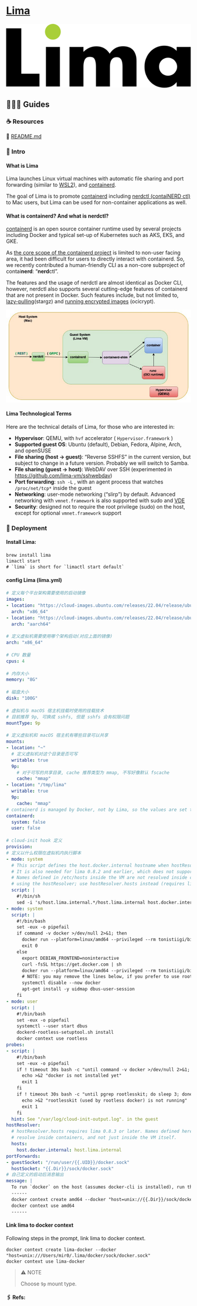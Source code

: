 # [Lima](https://github.com/lima-vm/lima)

![lima-logo-01](../../../../../Assets/Pics/lima-logo-01.svg)



## 🧑🏿‍🦯 Guides

### ☕️ Resources

📂 [README.md](https://github.com/lima-vm/lima)



### 🌈 Intro

#### What is Lima

Lima launches Linux virtual machines with automatic file sharing and port forwarding (similar to [WSL2](https://docs.microsoft.com/en-us/windows/wsl/install)), and [containerd](https://containerd.io/).

The goal of Lima is to promote [containerd](https://containerd.io/) including [nerdctl (contaiNERD ctl)](https://github.com/containerd/nerdctl) to Mac users, but Lima can be used for non-container applications as well.

#### What is containerd? And what is nerdctl?

[containerd](https://github.com/containerd/containerd) is an open source container runtime used by several projects including Docker and typical set-up of Kubernetes such as AKS, EKS, and GKE.

As [the core scope of the containerd project](https://containerd.io/scope/) is limited to non-user facing area, it had been difficult for users to directly interact with containerd.
So, we recently contributed a human-friendly CLI as a non-core subproject of contai**nerd**: “**nerd**ctl”.

The features and the usage of nerdctl are almost identical as Docker CLI, however, nerdctl also supports several cutting-edge features of containerd that are not present in Docker. Such features include, but not limited to, [lazy-pulling](https://github.com/containerd/nerdctl/blob/master/docs/stargz.md)(stargz) and [running encrypted images](https://github.com/containerd/nerdctl/blob/master/docs/ocicrypt.md) (ocicrypt).



![img](../../../../../Assets/Pics/1*LR42FXPvmZydGw5o2jRSCw.jpeg)



#### Lima Technological Terms

Here are the technical details of Lima, for those who are interested in:

- **Hypervisor**: QEMU, with `hvf` accelerator ( `Hypervisor.framework` )
- **Supported guest OS**: Ubuntu (default), Debian, Fedora, Alpine, Arch, and openSUSE
- **File sharing (host → guest)**: “Reverse SSHFS” in the current version, but subject to change in a future version. Probably we will switch to Samba.
- **File sharing (guest → host)**: WebDAV over SSH (experimented in https://github.com/lima-vm/sshwebdav)
- **Port forwarding**: `ssh -L` , with an agent process that watches `/proc/net/tcp*` inside the guest
- **Networking**: user-mode networking (“slirp”) by default. Advanced networking with `vmnet.framework` is also supported with sudo and [VDE](https://github.com/lima-vm/vde_vmnet)
- **Security**: designed not to require the root privilege (sudo) on the host, except for optional `vmnet.framework` support



### 🧱 Deployment

#### Install Lima:

```shell
brew install lima
limactl start 
# `lima` is short for `limactl start default`
```

#### config Lima (lima.yml)

```yaml
# 定义每个平台架构需要使用的启动镜像
images:
- location: "https://cloud-images.ubuntu.com/releases/22.04/release/ubuntu-22.04-server-cloudimg-amd64.img"
  arch: "x86_64"
- location: "https://cloud-images.ubuntu.com/releases/22.04/release/ubuntu-22.04-server-cloudimg-arm64.img"
  arch: "aarch64"

# 定义虚拟机需要使用哪个架构启动(对应上面的镜像)
arch: "x86_64"

# CPU 数量
cpus: 4

# 内存大小
memory: "8G"

# 磁盘大小
disk: "100G"

# 虚拟机与 macOS 宿主机挂载时使用的挂载技术
# 目前推荐 9p, 可换成 sshfs, 但是 sshfs 会有权限问题
mountType: 9p

# 定义虚拟机和 macOS 宿主机有哪些目录可以共享
mounts:
- location: "~"
  # 定义虚拟机对这个目录是否可写
  writable: true
  9p:
    # 对于可写的共享目录, cache 推荐类型为 mmap, 不写好像默认 fscache
    cache: "mmap"
- location: "/tmp/lima"
  writable: true
  9p:
    cache: "mmap"
# containerd is managed by Docker, not by Lima, so the values are set to false here.
containerd:
  system: false
  user: false

# cloud-init hook 定义
provision:
# 定义以什么权限在虚拟机内执行脚本
- mode: system
  # This script defines the host.docker.internal hostname when hostResolver is disabled.
  # It is also needed for lima 0.8.2 and earlier, which does not support hostResolver.hosts.
  # Names defined in /etc/hosts inside the VM are not resolved inside containers when
  # using the hostResolver; use hostResolver.hosts instead (requires lima 0.8.3 or later).
  script: |
    #!/bin/sh
    sed -i 's/host.lima.internal.*/host.lima.internal host.docker.internal/' /etc/hosts
- mode: system
  script: |
    #!/bin/bash
    set -eux -o pipefail
    if command -v docker >/dev/null 2>&1; then
      docker run --platform=linux/amd64 --privileged --rm tonistiigi/binfmt --install all
      exit 0
    else
      export DEBIAN_FRONTEND=noninteractive
      curl -fsSL https://get.docker.com | sh
      docker run --platform=linux/amd64 --privileged --rm tonistiigi/binfmt --install all
      # NOTE: you may remove the lines below, if you prefer to use rootful docker, not rootless
      systemctl disable --now docker
      apt-get install -y uidmap dbus-user-session
    fi
- mode: user
  script: |
    #!/bin/bash
    set -eux -o pipefail
    systemctl --user start dbus
    dockerd-rootless-setuptool.sh install
    docker context use rootless
probes:
- script: |
    #!/bin/bash
    set -eux -o pipefail
    if ! timeout 30s bash -c "until command -v docker >/dev/null 2>&1; do sleep 3; done"; then
      echo >&2 "docker is not installed yet"
      exit 1
    fi
    if ! timeout 30s bash -c "until pgrep rootlesskit; do sleep 3; done"; then
      echo >&2 "rootlesskit (used by rootless docker) is not running"
      exit 1
    fi
  hint: See "/var/log/cloud-init-output.log". in the guest
hostResolver:
  # hostResolver.hosts requires lima 0.8.3 or later. Names defined here will also
  # resolve inside containers, and not just inside the VM itself.
  hosts:
    host.docker.internal: host.lima.internal
portForwards:
- guestSocket: "/run/user/{{.UID}}/docker.sock"
  hostSocket: "{{.Dir}}/sock/docker.sock"
# 自己定义的启动后消息输出
message: |
  To run `docker` on the host (assumes docker-cli is installed), run the following commands:
  ------
  docker context create amd64 --docker "host=unix://{{.Dir}}/sock/docker.sock"
  docker context use amd64
  ------
```



#### Link lima to docker context

Following steps in the prompt, link lima to docker context. 

```shell
docker context create lima-docker --docker "host=unix:///Users/mir0/.lima/docker/sock/docker.sock"
docker context use lima-docker
```



> ⚠️ NOTE
>
> Choose `9p` mount type. 



#### 🖇 Refs:

[👍 如何在 Mac 上愉快的使用 Docker]: https://www.modb.pro/db/414518

[Replace Docker-Desktop in Mac with Lima-VM, nerdctl and containerd]: https://techexpertise.medium.com/replace-docker-desktop-in-mac-with-lima-vm-nerdctl-and-containerd-4a0cdc36d9ec
[containerd & Lima: Open source alternative to Docker for Mac]:https://medium.com/nttlabs/containerd-and-lima-39e0b64d2a59

